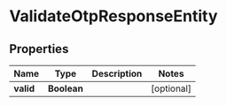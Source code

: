 

# ValidateOtpResponseEntity


## Properties

| Name | Type | Description | Notes |
|------------ | ------------- | ------------- | -------------|
|**valid** | **Boolean** |  |  [optional] |



